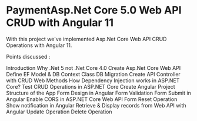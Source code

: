 # PaymentAsp.Net Core 5.0 Web API CRUD with Angular 11
With this project we've implemented Asp.Net Core Web API CRUD Operations with Angular 11.

Points discussed :

Introduction
Why .Net 5 not .Net Core 4.0
Create Asp.Net Core Web API
Define EF Model & DB Context Class
DB Migration
Create API Controller with CRUD Web Methods
How Dependency Injection works in ASP.NET Core?
Test CRUD Operations in ASP.NET Core
Create Angular Project
Structure of the App
Form Design in Angular
Form Validation
Form Submit in Angular
Enable CORS in ASP.NET Core Web API
Form Reset Operation
Show notification in Angular
Retrieve & Display records from Web API with Angular
Update Operation
Delete Operation
